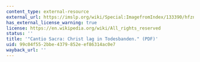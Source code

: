 ```yaml
---
content_type: external-resource
external_url: https://imslp.org/wiki/Special:ImagefromIndex/133390/hfzn
has_external_license_warning: true
license: https://en.wikipedia.org/wiki/All_rights_reserved
status: ''
title: '"Cantio Sacra: Christ lag in Todesbanden." (PDF)'
uid: 99c04f55-2bbe-4379-852e-ef86314ac0e7
wayback_url: ''
---
```

